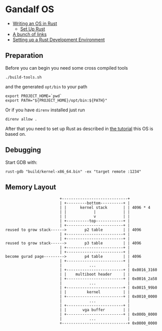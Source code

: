 # Gandalf OS

- [Writing an OS in Rust ](https://os.phil-opp.com)
    - [Set Up Rust](https://os.phil-opp.com/set-up-rust/)
- [A bunch of links](https://github.com/ctjhoa/rust-learning)
- [Setting up a Rust Development Environment](http://asquera.de/blog/2017-03-03/setting-up-a-rust-devenv/)

## Preparation

Before you can begin you need some cross compiled tools

```
./build-tools.sh
```

and the generated `opt/bin` to your path

```
export PROJECT_HOME=`pwd`
export PATH="${PROJECT_HOME}/opt/bin:${PATH}"
```

Or if you have `direnv` installed just run

```
direnv allow .
```

After that you need to set up Rust as described in [the tutorial](https://os.phil-opp.com/set-up-rust/) this OS is based on.

## Debugging

Start GDB with:

```
rust-gdb "build/kernel-x86_64.bin" -ex "target remote :1234"
```

## Memory Layout

```
                        +-----------------------------+
                        | +---------bottom----------+ |
                        | |      kernel stack       | | 4096 * 4
                        | |            |            | |
                        | |            v            | |
                        | +----------top------------+ |
                        | +-------------------------+ |
reused to grow stack------>        p2 table         | | 4096
                        | +-------------------------+ |
                        | +-------------------------+ |
reused to grow stack------>        p3 table         | | 4096
                        | +-------------------------+ |
                        | +-------------------------+ |
become gurad page--------->        p4 table         | | 4096
                        | +-------------------------+ |
                        |            ...              |
                        | +-------------------------+ | 0x0016_3160
                        | |    multiboot header     | |
                        | +-------------------------+ | 0x0016_2a58
                        |            ...              |
                        | +-------------------------+ | 0x0015_99b0
                        | |         kernel          | |
                        | +-------------------------+ | 0x0010_0000
                        |            ...              |
                        | +-------------------------+ |
                        | |       vga buffer        | |
                        | +-------------------------+ | 0x000b_8000
                        |            ...              |
                        +-----------------------------+ 0x0000_0000
```